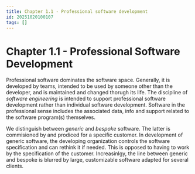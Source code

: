 ```yaml
---
title: Chapter 1.1 - Professional software development
id: 20251020100107
tags: []
---
```

# Chapter 1.1 - Professional Software Development
Professional software dominates the software space. Generally, it is developed by teams, intended to be used by someone other than the developer, and is maintained and changed thorugh its life.
The discipline of _software engineering_ is intended to support professional software development rather than individual software development.
Software in the professional sense includes the associated data, info and support related to the software program(s) themselves.

We distinguish between _generic_ and _bespoke_ software. The latter is commisioned by and prodiced for a specific customer. In development of generic software, the developing organization controls the software specification and can rethink it if needed. This is opposed to having to work by the specification of the customer. Increasinlgy, the line between generic and bespoke is blurred by large, customizable software adapted for several clients.